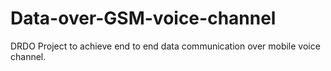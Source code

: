 # Data-over-GSM-voice-channel
DRDO Project to achieve end to end data communication over mobile voice channel.
